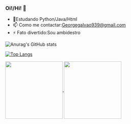 ### Oi!/Hi! 👋

- 🌱Estudando Python/Java/Html
- 📫 Como me contactar:Georgegalvao939@gmail.com 
- ⚡ Fato divertido:Sou ambidestro

![Anurag's GitHub stats](https://github-readme-stats.vercel.app/api?username=GGG710&show_icons=true&theme=radical)          

[![Top Langs](https://github-readme-stats.vercel.app/api/top-langs/?username=GGG710)](https://github.com/anuraghazra/github-readme-stats)


<div>
  <a href="https://github.com/GGG710">
  <img height="180em"   align="center" src="https://github-readme-stats.vercel.app/api?username=GGG710&show_icons=true&theme=react&include_all_commits=true&count_private=true"/>
  <img height="180em"  align="center" src="https://github-readme-stats.vercel.app/api/top-langs/?username=GGG710&layout=compact&langs_count=7&theme=react" />





